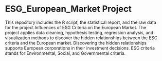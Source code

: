 # ESG_European_Market Project
This repository includes the R script, the statistical report, and the raw data for the project Influences of ESG Criteria on the European Market.
The project applies data cleaning, hypothesis testing, regression analysis, and visualization methods to discover the hidden relationships between the ESG criteria and the European market.
Discovering the hidden relationships supports European corporations in their investment decisions.
ESG criteria stands for Environmental, Social, and Governmental criteria.
